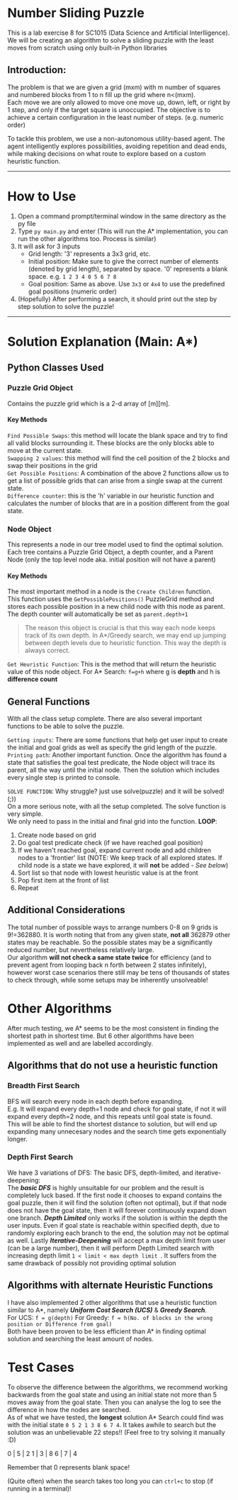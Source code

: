 # Number Sliding Puzzle  
This is a lab exercise 8 for SC1015 (Data Science and Artificial Interlligence). We will be creating an algorithm to solve a sliding puzzle with the least moves from scratch using only built-in Python libraries

## Introduction:
The problem is that we are given a grid (mxm) with m number of squares and numbered blocks from 1 to n fill up the grid where n<(mxm).  
Each move we are only allowed to move one move up, down, left, or right by 1 step, and only if the target square is unoccupied. The objective is to achieve a certain configuration in the least number of steps. (e.g. numeric order)

To tackle this problem, we use a non-autonomous utility-based agent. The agent intelligently explores possibilities, avoiding repetition and dead ends, while making decisions on what route to explore based on a custom heuristic function.

---
# How to Use
1) Open a command prompt/terminal window in the same directory as the py file
2) Type `py main.py` and enter (This will run the A* implementation, you can run the other algorithms too. Process is similar)
3) It will ask for 3 inputs
    - Grid length: '3' represents a 3x3 grid, etc.
    - Initial position: Make sure to give the correct number of elements (denoted by grid length), separated by space. '0' represents a blank space. e.g. `1 2 3 4 0 5 6 7 8`
    - Goal position: Same as above. Use `3x3` or `4x4` to use the predefined goal positions (numeric order)
4) (Hopefully) After performing a search, it should print out the step by step solution to solve the puzzle!

---
# Solution Explanation (Main: A*)
## Python Classes Used
### Puzzle Grid Object
Contains the puzzle grid which is a 2-d array of [m][m].
#### Key Methods
`Find Possible Swaps`: this method will locate the blank space and try to find all valid blocks surrounding it. These blocks are the only blocks able to move at the current state.  
`Swapping 2 values`: this method will find the cell position of the 2 blocks and swap their positions in the grid  
`Get Possible Positions`: A combination of the above 2 functions allow us to get a list of possible grids that can arise from a single swap at the current state.  
`Difference counter`: this is the 'h' variable in our heuristic function and calculates the number of blocks that are in a position different from the goal state.  

### Node Object
This represents a node in our tree model used to find the optimal solution.  
Each tree contains a Puzzle Grid Object, a depth counter, and a Parent Node (only the top level node aka. initial position will not have a parent)  
#### Key Methods
The most important method in a node is the `Create Children` function.  
This function uses the `GetPossiblePositions()` PuzzleGrid method and stores each possible position in a new child node with this node as parent.  
The depth counter will automatically be set as `parent.depth+1`
> The reason this object is crucial is that this way each node keeps track of its own depth. In A*/Greedy search, we may end up jumping between depth levels due to heuristic function. This way the depth is always correct.  

`Get Heuristic Function`: This is the method that will return the heuristic value of this node object. 
For A* Search: `f=g+h` where g is **depth** and h is **difference count**  

## General Functions
With all the class setup complete. There are also several important functions to be able to solve the puzzle.  

`Getting inputs`: There are some functions that help get user input to create the initial and goal grids as well as specify the grid length of the puzzle.  
`Printing path`: Another important function. Once the algorithm has found a state that satisfies the goal test predicate, the Node object will trace its parent, all the way until the initial node. Then the solution which includes every single step is printed to console.  

`SOLVE FUNCTION`: Why struggle? just use solve(puzzle) and it will be solved! (;))  
On a more serious note, with all the setup completed. The solve function is very simple.  
We only need to pass in the initial and final grid into the function.
**LOOP**:  
1) Create node based on grid
2) Do goal test predicate check (if we have reached goal position)
3) If we haven't reached goal, expand current node and add children nodes to a 'frontier' list (NOTE: We keep track of all explored states. If child node is a state we have explored, it will **not** be added  - *See below*)
4) Sort list so that node with lowest heuristic value is at the front
5) Pop first item at the front of list
6) Repeat 

## Additional Considerations
The total number of possible ways to arrange numbers 0-8 on 9 grids is 9!=362880. It is worth noting that from any given state, **not all** 362879 other states may be reachable. So the possible states may be a significantly reduced number, but nevertheless relatively large.   
Our algorithm **will not check a same state twice** for efficiency (and to prevent agent from looping back n forth between 2 states infinitely), however worst case scenarios there still may be tens of thousands of states to check through, while some setups may be inherently unsolveable!

# Other Algorithms
After much testing, we A* seems to be the most consistent in finding the shortest path in shortest time. But 6 other algorithms have been implemented as well and are labelled accordingly.

## Algorithms that do not use a heuristic function
### Breadth First Search
BFS will search every node in each depth before expanding.   
E.g. It will expand every depth=1 node and check for goal state, if not it will expand every depth=2 node, and this repeats until goal state is found.  
This will be able to find the shortest distance to solution, but will end up expanding many unnecesary nodes and the search time gets exponentially longer.

### Depth First Search
We have 3 variations of DFS: The basic DFS, depth-limited, and iterative-deepening:  
The ***basic DFS*** is highly unsuitable for our problem and the result is completely luck based. If the first node it chooses to expand contains the goal puzzle, then it will find the solution (often not optimal), but if that node does not have the goal state, then it will forever continuously expand down one branch.
***Depth Limited*** only works if the solution is within the depth the user inputs. Even if goal state is reachable within specified depth, due to randomly exploring each branch to the end, the solution may not be optimal as well.
Lastly ***Iterative-Deepening*** will accept a max depth limit from user (can be a large number), then it will perform Depth Limited search with increasing depth limit `1 < limit < max depth limit `. It suffers from the same drawback of possibly not providing optimal solution

## Algorithms with alternate Heuristic Functions
I have also implemented 2 other algorithms that use a heuristic function similar to A*, namely ***Uniform Cost Search (UCS)*** & ***Greedy Search***.  
For UCS: `f = g(depth)`
For Greedy: `f = h(No. of blocks in the wrong position or Difference from goal)`  
Both have been proven to be less efficient than A* in finding optimal solution and searching the least amount of nodes.

# Test Cases
To observe the difference between the algorithms, we recommend working backwards from the goal state and using an initial state not more than 5 moves away from the goal state. Then you can analyse the log to see the difference in how the nodes are searched.  
As of what we have tested, the **longest** solution A* Search could find was with the initial state `0 5 2 1 3 8 6 7 4`. It takes awhile to search but the solution was an unbelievable 22 steps!! (Feel free to try solving it manually :D)  

 0 | 5 | 2 
 1 | 3 | 8 
 6 | 7 | 4 



Remember that 0 represents blank space!

(Quite often) when the search takes too long you can `ctrl+c` to stop (if running in a terminal)!